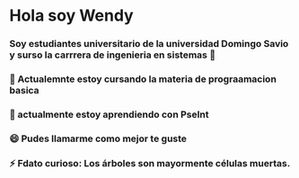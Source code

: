 # Hola soy Wendy 
### Soy estudiantes universitario de la universidad Domingo Savio y surso la carrrera de ingenieria en sistemas  👋
### 🔭 Actualemnte estoy cursando la materia de prograamacion basica
### 🌱 actualmente estoy aprendiendo con PseInt
### 😄 Pudes llamarme como mejor te guste 
### ⚡ Fdato curioso: Los árboles son mayormente células muertas.

